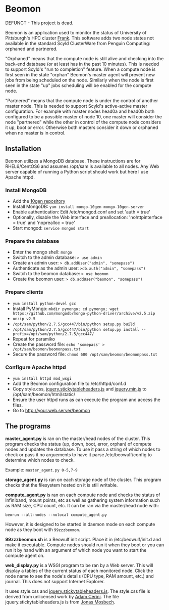Beomon
======

DEFUNCT - This project is dead.



Beomon is an application used to monitor the status of University of Pittsburgh's HPC
cluster [Frank](http://core.sam.pitt.edu/frank).  This software adds two node states not available in
the standard Scyld ClusterWare from Penguin Computing: orphaned and partnered.

"Orphaned" means that the compute node is still alive and checking into
the back-end database (or at least has in the past 10 minutes).  This is
needed to support Scyld's "run to completion" feature.  When a compute
node is first seen in the state "orphan" Beomon's master agent will
prevent new jobs from being scheduled on the node.  Similarly when
the node is first seen in the state "up" jobs scheduling will be
enabled for the compute node.

"Partnered" means that the compute node is under the control of another
master node.  This is needed to support Scyld's active-active master
configuration.  For example with master nodes head0a and head0b both configured
to be a possible master of node 10, one master will consider the node
"partnered" while the other in control of the compute node considers
it up, boot or error.  Otherwise both masters consider it down
or orphaned when no master is in control.



Installation
------------

Beomon utilizes a MongoDB database.  These instructions are for
RHEL6/CentOS6 and assumes /opt/sam is available to all nodes.  Any Web server
capable of running a Python script should work but here I use Apache httpd.

### Install MongoDB
* Add the [10gen repository](http://docs.mongodb.org/manual/tutorial/install-mongodb-on-red-hat-centos-or-fedora-linux/)
* Install MongoDB: `yum install mongo-10gen mongo-10gen-server`
* Enable authentication: Edit /etc/mongod.conf and set 'auth = true'
* Optionally, disable the Web interface and preallocation: 'nohttpinterface = true' and 'noprealloc = true'
* Start mongod: `service mongod start`


### Prepare the database
* Enter the mongo shell: `mongo`
* Switch to the admin database: `> use admin`
* Create an admin user: `> db.addUser("admin", "somepass")`
* Authenticate as the admin user: `>db.auth("admin", "somepass")`
* Switch to the beomon database: `> use beomon`
* Create the beomon user: `> db.addUser("beomon", "somepass")`


### Prepare clients
* `yum install python-devel gcc`
* Install PyMongo: `mkdir pymongo; cd pymongo; wget https://github.com/mongodb/mongo-python-driver/archive/v2.5.zip`
* `unzip v2.5`
* `/opt/sam/python/2.7.5/gcc447/bin/python setup.py build`
* `/opt/sam/python/2.7.5/gcc447/bin/python setup.py install --prefix=/opt/sam/python/2.7.5/gcc447/`
* Repeat for paramiko
* Create the password file: `echo 'somepass' > /opt/sam/beomon/beomonpass.txt`
* Secure the password file: `chmod 600 /opt/sam/beomon/beomonpass.txt`


### Configure Apache httpd

* `yum install httpd mod_wsgi`
* Add the Beomon configuration file to /etc/httpd/conf.d
* Copy style.css, [jquery.stickytableheaders.js](https://github.com/jmosbech/StickyTableHeaders/tree/master/js) and [jquery.min.js](http://code.jquery.com/jquery-1.8.3.min.js) to /opt/sam/beomon/html/static/
* Ensure the user httpd runs as can execute the program and access the files.
* Go to http://your.web.server/beomon



The programs
------------

**master_agent.py** is ran on the master/head nodes of the cluster.  This
program checks the status (up, down, boot, error, orphan) of compute nodes and
updates the database.  To use it pass a string of which nodes to check or pass it 
no arguements to have it parse /etc/beowulf/config to determine which nodes to check.

Example: `master_agent.py 0-5,7-9`


**storage_agent.py** is ran on each storage node of the cluster.  This program checks
that the filesystem hosted on it is still writable.


**compute_agent.py** is ran on each compute node and checks the status
of Infiniband, mount points, etc as well as gathering system information such as RAM size,
CPU count, etc.  It can be ran via the master/head node with:

`beorun --all-nodes --nolocal compute_agent.py`

However, it is designed to be started in daemon mode on each compute node as they boot
with `99zzzbeomon`.


**99zzzbeomon.sh** is a Beowulf init script.  Place it in /etc/beowulf/init.d and make it executable.
Compute nodes should run it when they boot or you can run it by hand with an argument of which
node you want to start the compute agent on.


**web_display.py** is a WSGI program to be ran by a Web server.  This will display a tables of the
current status of each monitored node.  Click the node name to see the node's details (CPU type, RAM
amount, etc.) and journal.  This does not support Internet Explorer.

It uses style.css and [jquery.stickytableheaders.js](https://github.com/jmosbech/StickyTableHeaders).
The style.css file is derived from unlicensed work by [Adam Cerini](https://github.com/scaryghosts).
The file jquery.stickytableheaders.js is from [Jonas Mosbech](https://github.com/jmosbech).

